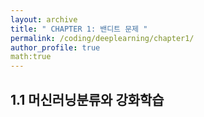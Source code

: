 ```yaml
---
layout: archive
title: " CHAPTER 1: 밴디트 문제 "
permalink: /coding/deeplearning/chapter1/
author_profile: true
math:true
---
```


## 1.1 머신러닝분류와 강화학습